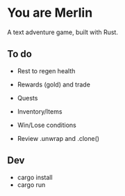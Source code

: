 # You are Merlin

A text adventure game, built with Rust.

## To do

- Rest to regen health
- Rewards (gold) and trade
- Quests
- Inventory/Items
- Win/Lose conditions

- Review .unwrap and .clone()

## Dev

- cargo install
- cargo run
